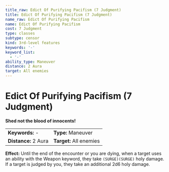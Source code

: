 ```yaml
---
title_raw: Edict Of Purifying Pacifism (7 Judgment)
title: Edict Of Purifying Pacifism (7 Judgment)
name_raw: Edict Of Purifying Pacifism
name: Edict Of Purifying Pacifism
cost: 7 Judgment
type: classes
subtype: censor
kind: 3rd-level features
keywords: '-'
keyword_list:
  - '-'
ability_type: Maneuver
distance: 2 Aura
target: All enemies
---
```


# Edict Of Purifying Pacifism (7 Judgment)

**Shed not the blood of innocents!**

|                      |                         |
| :------------------- | :---------------------- |
| **Keywords:** -      | **Type:** Maneuver      |
| **Distance:** 2 Aura | **Target:** All enemies |

**Effect:** Until the end of the encounter or you are dying, when a target uses an ability with the Weapon keyword, they take `(SURGE)(SURGE)` holy damage. If a target is judged by you, they take an additional 2d6 holy damage.
